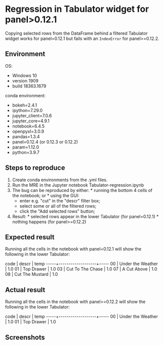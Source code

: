 # Regression in Tabulator widget for panel>0.12.1

Copying selected rows from the DataFrame behind a filtered Tabulator widget
works for panel=0.12.1 but fails with an `IndexError` for panel>=0.12.2.


## Environment

OS:
  - Windows 10
  - version 1909
  - build 18363.1679

conda environment:
  - bokeh=2.4.1
  - ipython=7.29.0
  - jupyter_client=7.0.6
  - jupyter_core=4.9.1
  - notebook=6.4.5
  - openpyxl=3.0.9
  - pandas=1.3.4
  - panel=0.12.4 (or 0.12.3 or 0.12.2)
  - param=1.12.0
  - python=3.9.7


## Steps to reproduce

  1. Create conda environments from the .yml files.
  2. Run the MRE in the Jupyter notebook Tabulator-regression.ipynb
  3. The bug can be reproduced by either:
    * running the bottom 4 cells of the notebook; or
    * using the GUI:
      * enter e.g. "cut" in the "descr" filter box;
      * select some or all of the filtered rows;
      * click the "Add selected rows" button;
  4. Result:
    * selected rows appear in the lower Tabulator (for panel=0.12.1)
    * nothing happens (for panel>=0.12.2)


## Expected result

Running all the cells in the notebook with panel=0.12.1 will show the
following in the lower Tabulator:

code | descr             | temp
-----+-------------------+-----
 00  | Under the Weather | 1.0
 01  |        Top Drawer | 1.0
 03  |  Cut To The Chase | 1.0
 07  |       A Cut Above | 1.0
 08  |   Cut The Mustard | 1.0


## Actual result

Running all the cells in the notebook with panel>=0.12.2 will show the
following in the lower Tabulator:

code | descr             | temp
-----+-------------------+-----
 00  | Under the Weather | 1.0
 01  |        Top Drawer | 1.0


## Screenshots
